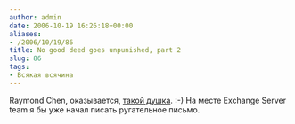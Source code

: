 ```yaml
---
author: admin
date: 2006-10-19 16:26:18+00:00
aliases:
- /2006/10/19/86
title: No good deed goes unpunished, part 2
slug: 86
tags:
- Всякая всячина
---
```


Raymond Chen, оказывается, [такой душка](http://blogs.msdn.com/oldnewthing/archive/2006/10/19/844008.aspx). :-) На месте Exchange Server team я бы уже начал писать ругательное письмо.
